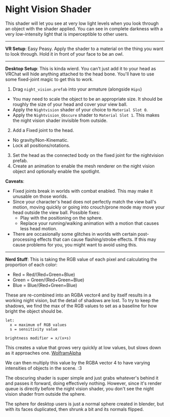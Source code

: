 # Night Vision Shader
This shader will let you see at very low light levels when you look through an object with the shader applied.  You can see in complete darkness with a very low-intensity light that is imperceptible to other users.

---

**VR Setup**: Easy Peasy.  Apply the shader to a material on the thing you want to look through.  Hold it in front of your face to be an owl.

---

**Desktop Setup**: This is kinda wierd.  You can't just add it to your head as VRChat will hide anything attached to the head bone.  You'll have to use some fixed-joint magic to get this to work.

1. Drag `night_vision.prefab` into your armature (alongside `Hips`)
  * You may need to scale the object to be an appropriate size.  It should be roughly the size of your head and cover your view ball.
  * Apply the `Nightvision` shader of your choice to `Material Slot 0`.
  * Apply the `Nightvision_Obscure` shader to `Material Slot 1`.  This makes the night vision shader invisible from outside.
2. Add a Fixed joint to the head.
  * No gravity/Non-Kinematic.
  * Lock all positions/rotations.
3. Set the head as the connected body on the fixed joint for the nightvision prefab.
4. Create an animation to enable the mesh renderer on the night vision object and optionally enable the spotlight.

**Caveats**:
* Fixed joints break in worlds with combat enabled.  This may make it unusable on those worlds.
* Since your character's head does not perfectly match the view ball's motion, moving quickly or going into crouch/prone mode may move your head outside the view ball. Possible fixes:
  * Play with the positioning on the sphere.
  * Replace your running/walking animation with a motion that causes less head motion.
* There are occasionally some glitches in worlds with certain post-processing effects that can cause flashing/strobe effects.  If this may cause problems for you, you might want to avoid using this.

---

**Nerd Stuff**:
This is taking the RGB value of each pixel and calculating the proportion of each color:
* Red = Red/(Red+Green+Blue)
* Green = Green/(Red+Green+Blue)
* Blue = Blue/(Red+Green+Blue)

These are re-combined into an RGBA vector4 and by itself results in a working night vision, but the detail of shadows are lost. To try to keep the shadows, we find the max of the RGB values to set as a baseline for how bright the object should be.

```
let:
  x = maximum of RGB values
  s = sensitivity value

brightness modifier = x/(x+s)
```
This creates a value that grows very quickly at low values, but slows down as it approaches one. [WolframAlpha](https://www.wolframalpha.com/input/?i=graph+x%2F%28x%2B.1%29+from+0+to+1)

We can then multiply this value by the RGBA vector 4 to have varying intensities of objects in the scene. :3

The obscuring shader is super simple and just grabs whatever's behind it and passes it forward, doing effectively nothing.  However, since it's render queue is directly before the night vision shader, you don't see the night vision shader from outside the sphere.

The sphere for desktop users is just a normal sphere created in blender, but with its faces duplicated, then shrunk a bit and its normals flipped.
